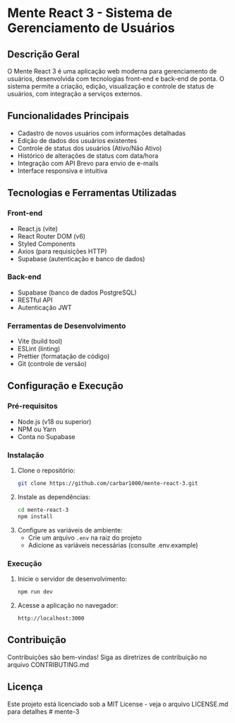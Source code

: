 # Mente React 3 - Sistema de Gerenciamento de Usuários

## Descrição Geral
O Mente React 3 é uma aplicação web moderna para gerenciamento de usuários, desenvolvida com tecnologias front-end e back-end de ponta. O sistema permite a criação, edição, visualização e controle de status de usuários, com integração a serviços externos.

## Funcionalidades Principais
- Cadastro de novos usuários com informações detalhadas
- Edição de dados dos usuários existentes
- Controle de status dos usuários (Ativo/Não Ativo)
- Histórico de alterações de status com data/hora
- Integração com API Brevo para envio de e-mails
- Interface responsiva e intuitiva

## Tecnologias e Ferramentas Utilizadas

### Front-end
- React.js (vite)
- React Router DOM (v6)
- Styled Components
- Axios (para requisições HTTP)
- Supabase (autenticação e banco de dados)

### Back-end
- Supabase (banco de dados PostgreSQL)
- RESTful API
- Autenticação JWT

### Ferramentas de Desenvolvimento
- Vite (build tool)
- ESLint (linting)
- Prettier (formatação de código)
- Git (controle de versão)

## Configuração e Execução

### Pré-requisitos
- Node.js (v18 ou superior)
- NPM ou Yarn
- Conta no Supabase

### Instalação
1. Clone o repositório:
   ```bash
   git clone https://github.com/carbar1000/mente-react-3.git
   ```
2. Instale as dependências:
   ```bash
   cd mente-react-3
   npm install
   ```
3. Configure as variáveis de ambiente:
   - Crie um arquivo `.env` na raiz do projeto
   - Adicione as variáveis necessárias (consulte .env.example)

### Execução
1. Inicie o servidor de desenvolvimento:
   ```bash
   npm run dev
   ```
2. Acesse a aplicação no navegador:
   ```
   http://localhost:3000
   ```

## Contribuição
Contribuições são bem-vindas! Siga as diretrizes de contribuição no arquivo CONTRIBUTING.md

## Licença
Este projeto está licenciado sob a MIT License - veja o arquivo LICENSE.md para detalhes
#   m e n t e - 3  
 